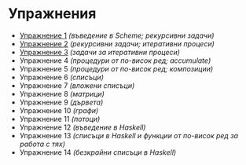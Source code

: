 Упражнения
==========
* [Упражнение 1](01/) _(въведение в Scheme; рекурсивни задачи)_
* [Упражнение 2](02/) _(рекурсивни задачи; итеративни процеси)_
* [Упражнение 3](03/) _(задачи за итеративни процеси)_
* Упражнение 4 _(процедури от по-висок ред; accumulate)_
* Упражнение 5 _(процедури от по-висок ред; композиции)_
* Упражнение 6 _(списъци)_
* Упражнение 7 _(вложени списъци)_
* Упражнение 8 _(матрици)_
* Упражнение 9 _(дървета)_
* Упражнение 10 _(графи)_
* Упражнение 11 _(потоци)_
* Упражнение 12 _(въведение в Haskell)_
* Упражнение 13 _(списъци в Haskell и функции от по-висок ред за работа с тях)_
* Упражнение 14 _(безкрайни списъци в Haskell)_
